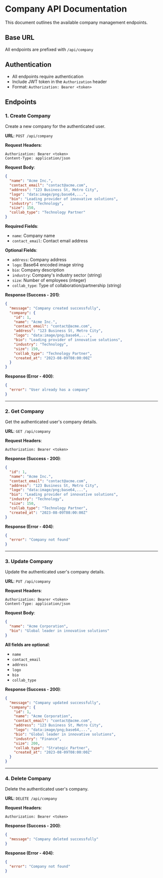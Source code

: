 # Company API Documentation

This document outlines the available company management endpoints.

## Base URL
All endpoints are prefixed with `/api/company`

## Authentication
- All endpoints require authentication
- Include JWT token in the `Authorization` header
- Format: `Authorization: Bearer <token>`

## Endpoints

### 1. Create Company
Create a new company for the authenticated user.

**URL**: `POST /api/company`

**Request Headers**:
```
Authorization: Bearer <token>
Content-Type: application/json
```

**Request Body**:
```json
{
  "name": "Acme Inc.",
  "contact_email": "contact@acme.com",
  "address": "123 Business St, Metro City",
  "logo": "data:image/png;base64,...",
  "bio": "Leading provider of innovative solutions",
  "industry": "Technology",
  "size": 150,
  "collab_type": "Technology Partner"
}
```

**Required Fields**:
- `name`: Company name
- `contact_email`: Contact email address

**Optional Fields**:
- `address`: Company address
- `logo`: Base64 encoded image string
- `bio`: Company description
- `industry`: Company's industry sector (string)
- `size`: Number of employees (integer)
- `collab_type`: Type of collaboration/partnership (string)

**Response (Success - 201)**:
```json
{
  "message": "Company created successfully",
  "company": {
    "id": 1,
    "name": "Acme Inc.",
    "contact_email": "contact@acme.com",
    "address": "123 Business St, Metro City",
    "logo": "data:image/png;base64,...",
    "bio": "Leading provider of innovative solutions",
    "industry": "Technology",
    "size": 150,
    "collab_type": "Technology Partner",
    "created_at": "2023-08-09T08:00:00Z"
  }
}
```

**Response (Error - 400)**:
```json
{
  "error": "User already has a company"
}
```

---

### 2. Get Company
Get the authenticated user's company details.

**URL**: `GET /api/company`

**Request Headers**:
```
Authorization: Bearer <token>
```

**Response (Success - 200)**:
```json
{
  "id": 1,
  "name": "Acme Inc.",
  "contact_email": "contact@acme.com",
  "address": "123 Business St, Metro City",
  "logo": "data:image/png;base64,...",
  "bio": "Leading provider of innovative solutions",
  "industry": "Technology",
  "size": 150,
  "collab_type": "Technology Partner",
  "created_at": "2023-08-09T08:00:00Z"
}
```

**Response (Error - 404)**:
```json
{
  "error": "Company not found"
}
```

---

### 3. Update Company
Update the authenticated user's company details.

**URL**: `PUT /api/company`

**Request Headers**:
```
Authorization: Bearer <token>
Content-Type: application/json
```

**Request Body**:
```json
{
  "name": "Acme Corporation",
  "bio": "Global leader in innovative solutions"
}
```

**All fields are optional**:
- `name`
- `contact_email`
- `address`
- `logo`
- `bio`
- `collab_type`

**Response (Success - 200)**:
```json
{
  "message": "Company updated successfully",
  "company": {
    "id": 1,
    "name": "Acme Corporation",
    "contact_email": "contact@acme.com",
    "address": "123 Business St, Metro City",
    "logo": "data:image/png;base64,...",
    "bio": "Global leader in innovative solutions",
    "industry": "Finance",
    "size": 200,
    "collab_type": "Strategic Partner",
    "created_at": "2023-08-09T08:00:00Z"
  }
}
```

---

### 4. Delete Company
Delete the authenticated user's company.

**URL**: `DELETE /api/company`

**Request Headers**:
```
Authorization: Bearer <token>
```

**Response (Success - 200)**:
```json
{
  "message": "Company deleted successfully"
}
```

**Response (Error - 404)**:
```json
{
  "error": "Company not found"
}
```